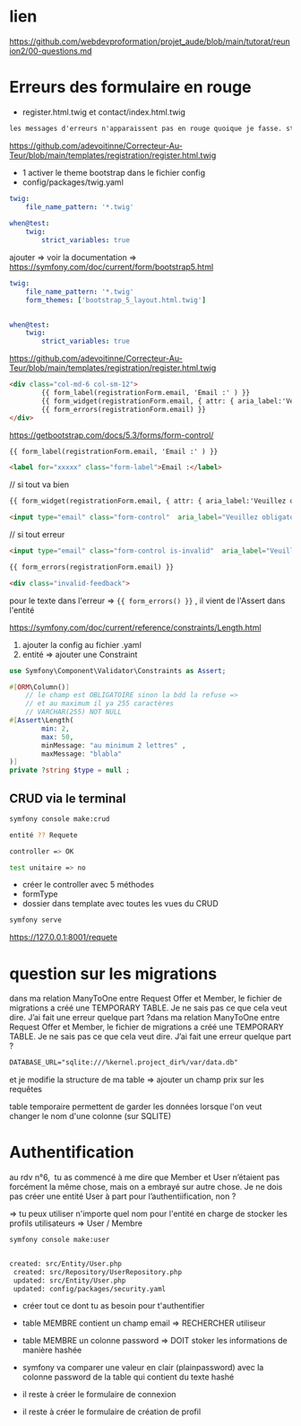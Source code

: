 # lien

<https://github.com/webdevproformation/projet_aude/blob/main/tutorat/reunion2/00-questions.md>


# Erreurs des formulaire en rouge

- register.html.twig et contact/index.html.twig

```txt
les messages d'erreurs n'apparaissent pas en rouge quoique je fasse. style: 'red' ou classe error-message avec la couleur fixée dans la feuille form.css =>l'attribut n'apparait pas sur la balise li créée.  code extrait du code du thème bootstrap_5_layout.html.twig'. 
```

<https://github.com/adevoitinne/Correcteur-Au-Teur/blob/main/templates/registration/register.html.twig>

- 1 activer le theme bootstrap dans le fichier config 
- config/packages/twig.yaml

```yaml
twig:
    file_name_pattern: '*.twig'
    
when@test:
    twig:
        strict_variables: true
```

ajouter => 
voir la documentation => <https://symfony.com/doc/current/form/bootstrap5.html>


```yaml
twig:
    file_name_pattern: '*.twig'
    form_themes: ['bootstrap_5_layout.html.twig']
    

when@test:
    twig:
        strict_variables: true
```

<https://github.com/adevoitinne/Correcteur-Au-Teur/blob/main/templates/registration/register.html.twig>


```html
<div class="col-md-6 col-sm-12">
        {{ form_label(registrationForm.email, 'Email :' ) }}
        {{ form_widget(registrationForm.email, { attr: { aria_label:'Veuillez obligatoirement saisir votre email'} }) }}
        {{ form_errors(registrationForm.email) }}
</div>
```

<https://getbootstrap.com/docs/5.3/forms/form-control/>

```html
{{ form_label(registrationForm.email, 'Email :' ) }}

<label for="xxxxx" class="form-label">Email :</label>
```

// si tout va bien 

```html
{{ form_widget(registrationForm.email, { attr: { aria_label:'Veuillez obligatoirement saisir votre email'} }) }}

<input type="email" class="form-control"  aria_label="Veuillez obligatoirement saisir votre email" id="xxxxx">
```

// si tout erreur 

```html
<input type="email" class="form-control is-invalid"  aria_label="Veuillez obligatoirement saisir votre email" id="xxxxx">

{{ form_errors(registrationForm.email) }}

<div class="invalid-feedback"> 
```   

pour le texte dans l'erreur => `{{ form_errors() }}` , il vient de l'Assert dans l'entité

<https://symfony.com/doc/current/reference/constraints/Length.html>

1. ajouter la config au fichier .yaml
2. entité => ajouter une Constraint 

```php
use Symfony\Component\Validator\Constraints as Assert;

#[ORM\Column()]
    // le champ est OBLIGATOIRE sinon la bdd la refuse =>
    // et au maximum il ya 255 caractères 
    // VARCHAR(255) NOT NULL 
#[Assert\Length(
        min: 2, 
        max: 50, 
        minMessage: "au minimum 2 lettres" , 
        maxMessage: "blabla"
)]
private ?string $type = null ;
```

## CRUD via le terminal 

```sh
symfony console make:crud

entité ?? Requete

controller => OK

test unitaire => no
```

- créer le controller avec 5 méthodes
- formType 
- dossier dans template avec toutes les vues du CRUD 

```sh
symfony serve
```

<https://127.0.0.1:8001/requete>



# question sur les migrations


dans ma relation ManyToOne entre Request Offer et Member, le fichier de migrations a créé une TEMPORARY TABLE. Je ne sais pas ce que cela veut dire. J’ai fait une erreur quelque part ?dans ma relation ManyToOne entre Request Offer et Member, le fichier de migrations a créé une TEMPORARY TABLE. Je ne sais pas ce que cela veut dire. J’ai fait une erreur quelque part ?

```txt
DATABASE_URL="sqlite:///%kernel.project_dir%/var/data.db"
```

et je modifie la structure de ma table => ajouter un champ prix sur les requêtes

table temporaire permettent de garder les données lorsque l'on veut changer le nom d'une colonne (sur SQLITE)

# Authentification

au rdv n°6,  tu as commencé à me dire que Member et User n’étaient pas forcément la même chose, mais on a embrayé sur autre chose. Je ne dois pas créer une entité User à part pour l’authentiification, non ? 

=> tu peux utiliser n'importe quel nom pour l'entité en charge de stocker les profils utilisateurs => User / Membre 

```sh
symfony console make:user


created: src/Entity/User.php
 created: src/Repository/UserRepository.php
 updated: src/Entity/User.php
 updated: config/packages/security.yaml
```


- créer tout ce dont tu as besoin pour t'authentifier 
- table MEMBRE contient un champ email => RECHERCHER utiliseur
- table MEMBRE un colonne password => DOIT stoker les informations de manière hashée 
- symfony va comparer une valeur en clair (plainpassword) avec la colonne password de la table qui contient du texte hashé 



- il reste à créer le formulaire de connexion
- il reste à créer le formulaire de création de profil 


